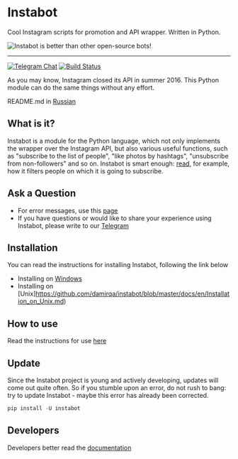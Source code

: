 # Instabot

Cool Instagram scripts for promotion and API wrapper. Written in Python.

![Instabot is better than other open-source bots!](https://github.com/instagrambot/instabot/blob/master/docs/img/tag%20instabot.png "Instabot is better than other open-source bots!")

___
[![Telegram Chat](https://img.shields.io/badge/chat%20on-Telegram-blue.svg)](https://t.me/joinchat/AAAAAEHxHAtKhKo4X4r7xg)
[![Build Status](https://travis-ci.org/instagrambot/instabot.svg?branch=master)](https://travis-ci.org/instagrambot/instabot)

As you may know, Instagram closed its API in summer 2016. This Python module can do the same things without any effort.

README.md in [Russian](https://github.com/damirqa/instabot/blob/master/docs/ru/Readme_rus.md)

## What is it?

Instabot is a module for the Python language, which not only implements the wrapper over the Instagram API, but also various useful functions, such as "subscribe to the list of people", "like photos by hashtags", "unsubscribe from non-followers" and so on. Instabot is smart enough: [read](https://github.com/damirqa/instabot/blob/master/docs/en/Filtration.md), for example, how it filters people on which it is going to subscribe.

## Ask a Question

* For error messages, use this [page](https://github.com/instagrambot/instabot/issues)
* If you have questions or would like to share your experience using Instabot, please write to our [Telegram](https://t.me/instabotproject)

## Installation

You can read the instructions for installing Instabot, following the link below
* Installing on [Windows](https://github.com/damirqa/instabot/blob/master/docs/en/Installation_on_Windows.md)
* Installing on [Unix]https://github.com/damirqa/instabot/blob/master/docs/en/Installation_on_Unix.md)

## How to use

Read the instructions for use [here](https://github.com/damirqa/instabot/blob/master/docs/en/How_to_use.md)

## Update

Since the Instabot project is young and actively developing, updates will come out quite often. So if you stumble upon an error, do not rush to bang: try to update Instabot - maybe this error has already been corrected.

``` python
pip install -U instabot
```

## Developers

Developers better read the [documentation](https://github.com/damirqa/instabot/blob/master/docs/en/For_developers.md)